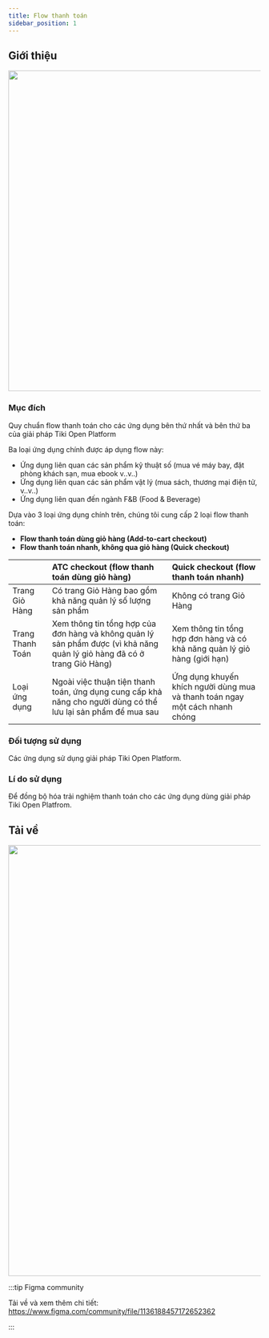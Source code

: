 ```yaml
---
title: Flow thanh toán
sidebar_position: 1
---
```


## Giới thiệu

<img src="/img/standard-flows/checkout-hero-header.png" width="640"/>

### Mục đích

Quy chuẩn flow thanh toán cho các ứng dụng bên thứ nhất và bên thứ ba của giải pháp Tiki Open Platform

Ba loại ứng dụng chính được áp dụng flow này:

* Ứng dụng liên quan các sản phẩm kỹ thuật số (mua vé máy bay, đặt phòng khách sạn, mua ebook v..v..)
* Ứng dụng liên quan các sản phẩm vật lý (mua sách, thương mại điện tử, v..v..)
* Ứng dụng liên quan đến ngành F&B (Food & Beverage)

Dựa vào 3 loại ứng dụng chính trên, chúng tôi cung cấp 2 loại flow thanh toán:

* **Flow thanh toán dùng giỏ hàng (Add-to-cart checkout)**
* **Flow thanh toán nhanh, không qua giỏ hàng (Quick checkout)**

|                   | ATC checkout (flow thanh toán dùng giỏ hàng) | Quick checkout (flow thanh toán nhanh)
| :---------------- | :------------------------------------------------------------------------------- | :------------
| Trang Giỏ Hàng    | Có trang Giỏ Hàng bao gồm khả năng quản lý số lượng sản phẩm                     | Không có trang Giỏ Hàng
| Trang Thanh Toán  | Xem thông tin tổng hợp của đơn hàng và không quản lý sản phẩm được (vì khả năng quản lý giỏ hàng đã có ở trang Giỏ Hàng)               | Xem thông tin tổng hợp đơn hàng và có khả năng quản lý giỏ hàng (giới hạn)
| Loại ứng dụng     | Ngoài việc thuận tiện thanh toán, ứng dụng cung cấp khả năng cho người dùng có thể lưu lại sản phẩm để mua sau  | Ứng dụng khuyến khích người dùng mua và thanh toán ngay một cách nhanh chóng

### Đối tượng sử dụng

Các ứng dụng sử dụng giải pháp Tiki Open Platform.

### Lí do sử dụng

Để đồng bộ hóa trải nghiệm thanh toán cho các ứng dụng dùng giải pháp Tiki Open Platfrom.

## Tải về

<img src="/img/standard-flows/atc-checkout-flow.png" width="860"/>

:::tip Figma community

Tải về và xem thêm chi tiết: https://www.figma.com/community/file/1136188457172652362

:::


